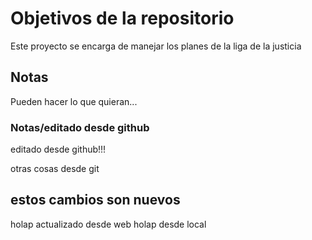 # Objetivos de la repositorio

Este proyecto se encarga de manejar los planes de la liga de la justicia


## Notas
Pueden hacer lo que quieran...

### Notas/editado desde github

editado desde github!!!

otras cosas desde git


## estos cambios son nuevos

holap  actualizado desde web
holap  desde local
